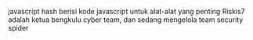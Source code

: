 javascript hash berisi kode javascript untuk alat-alat yang penting
Riskis7 adalah ketua bengkulu cyber team, dan sedang mengelola team security spider
